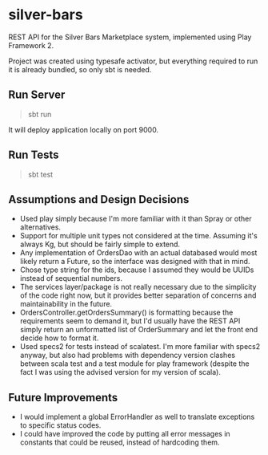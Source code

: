 # silver-bars

REST API for the Silver Bars Marketplace system, implemented using Play Framework 2.

Project was created using typesafe activator, but everything required to run it is already bundled, so only sbt is needed.

## Run Server

> sbt run

It will deploy application locally on port 9000.

## Run Tests

> sbt test

## Assumptions and Design Decisions

* Used play simply because I'm more familiar with it than Spray or other alternatives.
* Support for multiple unit types not considered at the time. Assuming it's always Kg, but should be fairly simple to extend.
* Any implementation of OrdersDao with an actual databased would most likely return a Future, so the interface was designed with that in mind.
* Chose type string for the ids, because I assumed they would be UUIDs instead of sequential numbers.
* The services layer/package is not really necessary due to the simplicity of the code right now, but it provides better separation of concerns and maintainability in the future.
* OrdersController.getOrdersSummary() is formatting because the requirements seem to demand it, but I'd usually have the REST API simply return an unformatted list of OrderSummary and let the front end decide how to format it.
* Used specs2 for tests instead of scalatest. I'm more familiar with specs2 anyway, but also had problems with dependency version clashes between scala test and a test module for play framework (despite the fact I was using the advised version for my version of scala).

## Future Improvements

* I would implement a global ErrorHandler as well to translate exceptions to specific status codes.
* I could have improved the code by putting all error messages in constants that could be reused, instead of hardcoding them.

